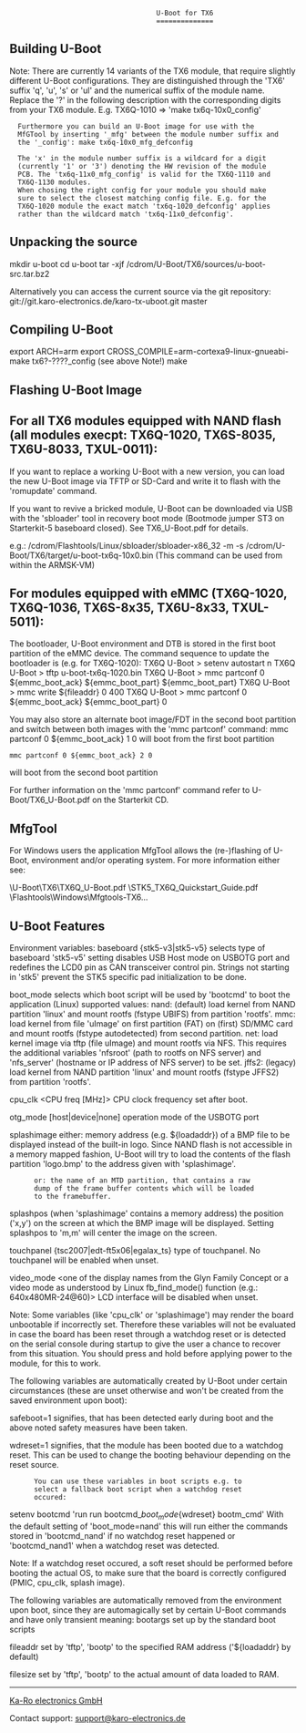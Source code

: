                                        U-Boot for TX6
                                        ==============

Building U-Boot
---------------

Note: There are currently 14 variants of the TX6 module, that
      require slightly different U-Boot configurations. They are
      distinguished through the 'TX6' suffix 'q', 'u', 's' or 'ul' and
      the numerical suffix of the module name. Replace the '?' in the
      following description with the corresponding digits from your
      TX6 module.
      E.g. TX6Q-1010 => 'make tx6q-10x0_config'

      Furthermore you can build an U-Boot image for use with the
      MfGTool by inserting '_mfg' between the module number suffix and
      the '_config': make tx6q-10x0_mfg_defconfig

      The 'x' in the module number suffix is a wildcard for a digit
      (currently '1' or '3') denoting the HW revision of the module
      PCB. The 'tx6q-11x0_mfg_config' is valid for the TX6Q-1110 and
      TX6Q-1130 modules.
      When chosing the right config for your module you should make
      sure to select the closest matching config file. E.g. for the
      TX6Q-1020 module the exact match 'tx6q-1020_defconfig' applies
      rather than the wildcard match 'tx6q-11x0_defconfig'.


Unpacking the source
--------------------
mkdir u-boot
cd u-boot
tar -xjf /cdrom/U-Boot/TX6/sources/u-boot-src.tar.bz2

Alternatively you can access the current source via the git repository:
git://git.karo-electronics.de/karo-tx-uboot.git master


Compiling U-Boot
----------------
export ARCH=arm
export CROSS_COMPILE=arm-cortexa9-linux-gnueabi-
make tx6?-????_config            (see above Note!)
make


Flashing U-Boot Image
---------------------
For all TX6 modules equipped with NAND flash
(all modules execpt: TX6Q-1020, TX6S-8035, TX6U-8033, TXUL-0011):
-----------------------------------------------------------------
If you want to replace a working U-Boot with a new version, you can
load the new U-Boot image via TFTP or SD-Card and write it to flash
with the 'romupdate' command.

If you want to revive a bricked module, U-Boot can be downloaded via
USB with the 'sbloader' tool in recovery boot mode (Bootmode jumper ST3
on Starterkit-5 baseboard closed). See TX6_U-Boot.pdf for details.

e.g.: /cdrom/Flashtools/Linux/sbloader/sbloader-x86_32 -m -s /cdrom/U-Boot/TX6/target/u-boot-tx6q-10x0.bin
(This command can be used from within the ARMSK-VM)


For modules equipped with eMMC
(TX6Q-1020, TX6Q-1036, TX6S-8x35, TX6U-8x33, TXUL-5011):
--------------------------------------------------------
The bootloader, U-Boot environment and DTB is stored in the first boot
partition of the eMMC device. The command sequence to update the
bootloader is (e.g. for TX6Q-1020):
TX6Q U-Boot > setenv autostart n
TX6Q U-Boot > tftp u-boot-tx6q-1020.bin
TX6Q U-Boot > mmc partconf 0 ${emmc_boot_ack} ${emmc_boot_part} ${emmc_boot_part}
TX6Q U-Boot > mmc write ${fileaddr} 0 400
TX6Q U-Boot > mmc partconf 0 ${emmc_boot_ack} ${emmc_boot_part} 0

You may also store an alternate boot image/FDT in the second boot
partition and switch between both images with the 'mmc partconf'
command:
    mmc partconf 0 ${emmc_boot_ack} 1 0
will boot from the first boot partition

    mmc partconf 0 ${emmc_boot_ack} 2 0
will boot from the second boot partition

For further information on the 'mmc partconf' command refer to
U-Boot/TX6_U-Boot.pdf on the Starterkit CD.


MfgTool
-------
For Windows users the application MfgTool allows the (re-)flashing of
U-Boot, environment and/or operating system. For more information
either see:

\U-Boot\TX6\TX6Q_U-Boot.pdf
\STK5_TX6Q_Quickstart_Guide.pdf
\Flashtools\Windows\Mfgtools-TX6...


U-Boot Features
---------------

Environment variables:
baseboard     {stk5-v3|stk5-v5} selects type of baseboard
	      'stk5-v5' setting disables USB Host mode on USBOTG port
	      and redefines the LCD0 pin as CAN transceiver control pin.
	      Strings not starting in 'stk5' prevent the STK5 specific
	      pad initialization to be done.

boot_mode     selects which boot script will be used by 'bootcmd' to
	      boot the application (Linux)
	      supported values:
	      nand: (default) load kernel from NAND partition 'linux'
			      and mount rootfs (fstype UBIFS)
			      from partition 'rootfs'.
	      mmc:	      load kernel from file 'uImage' on first
	      		      partition (FAT) on (first) SD/MMC card
			      and mount rootfs (fstype autodetected)
			      from second partition.
	      net:	      load kernel image via tftp (file uImage)
	      		      and mount rootfs via NFS. This requires
			      the additional variables 'nfsroot'
			      (path to rootfs on NFS server) and
			      'nfs_server' (hostname or IP address of
			      NFS server) to be set.
	      jffs2: (legacy) load kernel from NAND partition 'linux'
			      and mount rootfs (fstype JFFS2)
			      from partition 'rootfs'.

cpu_clk       <CPU freq [MHz]> CPU clock frequency set after boot.

otg_mode      [host|device|none] operation mode of the USBOTG port

splashimage   either: memory address (e.g. ${loadaddr}) of a BMP file
	      to be displayed instead of the built-in logo. Since NAND
	      flash is not accessible in a memory mapped fashion,
	      U-Boot will try to load the contents of the flash
	      partition 'logo.bmp' to the address given with
	      'splashimage'.

	      or: the name of an MTD partition, that contains a raw
	      dump of the frame buffer contents which will be loaded
	      to the framebuffer.

splashpos     (when 'splashimage' contains a memory address) the
	      position ('x,y') on the screen at which the BMP image
	      will be displayed.
	      Setting splashpos to 'm,m' will center the image on the
	      screen.

touchpanel    {tsc2007|edt-ft5x06|egalax_ts} type of touchpanel.
	      No touchpanel will be enabled when unset.

video_mode    <one of the display names from the Glyn Family Concept or
	      a video mode as understood by Linux fb_find_mode() function
              (e.g.: 640x480MR-24@60)>
	      LCD interface will be disabled when unset.

Note: Some variables (like 'cpu_clk' or 'splashimage') may render the
      board unbootable if incorrectly set. Therefore these variables
      will not be evaluated in case the board has been reset through a
      watchdog reset or <CTRL-C> is detected on the serial console
      during startup to give the user a chance to recover from this
      situation. You should press and hold <CTRL-C> before applying
      power to the module, for this to work.


The following variables are automatically created by U-Boot under
certain circumstances (these are unset otherwise and won't be created
from the saved environment upon boot):

safeboot=1    signifies, that <CTRL-C> has been detected early during
	      boot and the above noted safety measures have been
	      taken.

wdreset=1     signifies, that the module has been booted due to a
	      watchdog reset. This can be used to change the booting
	      behaviour depending on the reset source.

	      You can use these variables in boot scripts e.g. to
	      select a fallback boot script when a watchdog reset
	      occured:
setenv bootcmd 'run run bootcmd_${boot_mode}${wdreset} bootm_cmd'
With the default setting of 'boot_mode=nand' this will run either the
commands stored in 'bootcmd_nand' if no watchdog reset happened or
'bootcmd_nand1' when a watchdog reset was detected.

Note: If a watchdog reset occured, a soft reset should be performed
before booting the actual OS, to make sure that the board is correctly
configured (PMIC, cpu_clk, splash image).

The following variables are automatically removed from the
environment upon boot, since they are automagically set by certain
U-Boot commands and have only transient meaning:
bootargs     set up by the standard boot scripts

fileaddr     set by 'tftp', 'bootp' to the specified RAM address
	     ('${loadaddr} by default)

filesize     set by 'tftp', 'bootp' to the actual amount of data
	     loaded to RAM.

---

[Ka-Ro electronics GmbH](http://www.karo-electronics.de)

Contact support: support@karo-electronics.de
